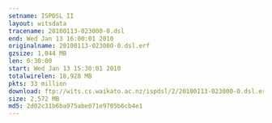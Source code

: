 ```yaml
---
setname: ISPDSL II
layout: witsdata
tracename: 20100113-023000-0.dsl
end: Wed Jan 13 16:00:01 2010
originalname: 20100113-023000-0.dsl.erf
gzsize: 1,044 MB
len: 0:30:00
start: Wed Jan 13 15:30:01 2010
totalwirelen: 18,928 MB
pkts: 33 million
download: ftp://wits.cs.waikato.ac.nz/ispdsl/2/20100113-023000-0.dsl.erf.gz
size: 2,572 MB
md5: 2d02c31b6ba975abe071e9705b6cb4e1
---
```

